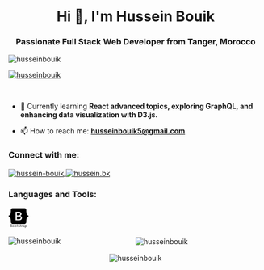 <h1 align="center">Hi 👋, I'm Hussein Bouik</h1>
<h3 align="center">Passionate Full Stack Web Developer from Tanger, Morocco</h3>

<p align="left">
  <img src="https://komarev.com/ghpvc/?username=husseinbouik&label=Profile%20views&color=0e75b6&style=flat" alt="husseinbouik" />
</p>

<p align="left">
  <a href="https://github.com/ryo-ma/github-profile-trophy">
    <img src="https://github-profile-trophy.vercel.app/?username=husseinbouik" alt="husseinbouik" />
  </a>
</p>

<p align="left">
  <a href="https://twitter.com/" target="_blank">
    <img src="https://img.shields.io/twitter/follow/?logo=twitter&style=for-the-badge" alt="" />
  </a>
</p>

- 🌱 Currently learning **React advanced topics, exploring GraphQL, and enhancing data visualization with D3.js.**

- 📫 How to reach me: **husseinbouik5@gmail.com**

<h3 align="left">Connect with me:</h3>
<p align="left">
  <a href="https://linkedin.com/in/hussein-bouik" target="_blank">
    <img align="center" src="https://raw.githubusercontent.com/rahuldkjain/github-profile-readme-generator/master/src/images/icons/Social/linked-in-alt.svg" alt="hussein-bouik" height="30" width="40" />
  </a>
  <a href="https://instagram.com/hussein.bk" target="_blank">
    <img align="center" src="https://raw.githubusercontent.com/rahuldkjain/github-profile-readme-generator/master/src/images/icons/Social/instagram.svg" alt="hussein.bk" height="30" width="40" />
  </a>
</p>

<h3 align="left">Languages and Tools:</h3>
<p align="left">
  <a href="https://getbootstrap.com" target="_blank" rel="noreferrer">
    <img src="https://raw.githubusercontent.com/devicons/devicon/master/icons/bootstrap/bootstrap-plain-wordmark.svg" alt="bootstrap" width="40" height="40"/>
  </a>
  <!-- Add other tools and languages as needed -->
</p>

<p align="left">
  <img align="left" src="https://github-readme-stats.vercel.app/api/top-langs?username=husseinbouik&show_icons=true&locale=en&layout=compact" alt="husseinbouik" />
</p>

<p align="center">
  <img align="center" src="https://github-readme-stats.vercel.app/api?username=husseinbouik&show_icons=true&locale=en" alt="husseinbouik" />
</p>

<p align="center">
  <img align="center" src="https://github-readme-streak-stats.herokuapp.com/?user=husseinbouik&" alt="husseinbouik" />
</p>
